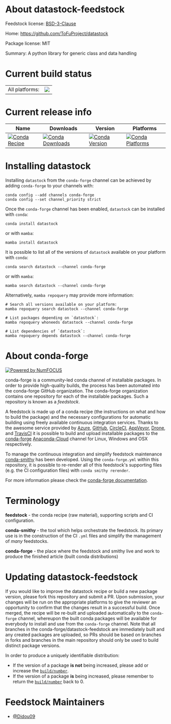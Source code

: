 About datastock-feedstock
=========================

Feedstock license: [BSD-3-Clause](https://github.com/conda-forge/datastock-feedstock/blob/main/LICENSE.txt)

Home: https://github.com/ToFuProject/datastock

Package license: MIT

Summary: A python library for generic class and data handling

Current build status
====================


<table><tr><td>All platforms:</td>
    <td>
      <a href="https://dev.azure.com/conda-forge/feedstock-builds/_build/latest?definitionId=15877&branchName=main">
        <img src="https://dev.azure.com/conda-forge/feedstock-builds/_apis/build/status/datastock-feedstock?branchName=main">
      </a>
    </td>
  </tr>
</table>

Current release info
====================

| Name | Downloads | Version | Platforms |
| --- | --- | --- | --- |
| [![Conda Recipe](https://img.shields.io/badge/recipe-datastock-green.svg)](https://anaconda.org/conda-forge/datastock) | [![Conda Downloads](https://img.shields.io/conda/dn/conda-forge/datastock.svg)](https://anaconda.org/conda-forge/datastock) | [![Conda Version](https://img.shields.io/conda/vn/conda-forge/datastock.svg)](https://anaconda.org/conda-forge/datastock) | [![Conda Platforms](https://img.shields.io/conda/pn/conda-forge/datastock.svg)](https://anaconda.org/conda-forge/datastock) |

Installing datastock
====================

Installing `datastock` from the `conda-forge` channel can be achieved by adding `conda-forge` to your channels with:

```
conda config --add channels conda-forge
conda config --set channel_priority strict
```

Once the `conda-forge` channel has been enabled, `datastock` can be installed with `conda`:

```
conda install datastock
```

or with `mamba`:

```
mamba install datastock
```

It is possible to list all of the versions of `datastock` available on your platform with `conda`:

```
conda search datastock --channel conda-forge
```

or with `mamba`:

```
mamba search datastock --channel conda-forge
```

Alternatively, `mamba repoquery` may provide more information:

```
# Search all versions available on your platform:
mamba repoquery search datastock --channel conda-forge

# List packages depending on `datastock`:
mamba repoquery whoneeds datastock --channel conda-forge

# List dependencies of `datastock`:
mamba repoquery depends datastock --channel conda-forge
```


About conda-forge
=================

[![Powered by
NumFOCUS](https://img.shields.io/badge/powered%20by-NumFOCUS-orange.svg?style=flat&colorA=E1523D&colorB=007D8A)](https://numfocus.org)

conda-forge is a community-led conda channel of installable packages.
In order to provide high-quality builds, the process has been automated into the
conda-forge GitHub organization. The conda-forge organization contains one repository
for each of the installable packages. Such a repository is known as a *feedstock*.

A feedstock is made up of a conda recipe (the instructions on what and how to build
the package) and the necessary configurations for automatic building using freely
available continuous integration services. Thanks to the awesome service provided by
[Azure](https://azure.microsoft.com/en-us/services/devops/), [GitHub](https://github.com/),
[CircleCI](https://circleci.com/), [AppVeyor](https://www.appveyor.com/),
[Drone](https://cloud.drone.io/welcome), and [TravisCI](https://travis-ci.com/)
it is possible to build and upload installable packages to the
[conda-forge](https://anaconda.org/conda-forge) [Anaconda-Cloud](https://anaconda.org/)
channel for Linux, Windows and OSX respectively.

To manage the continuous integration and simplify feedstock maintenance
[conda-smithy](https://github.com/conda-forge/conda-smithy) has been developed.
Using the ``conda-forge.yml`` within this repository, it is possible to re-render all of
this feedstock's supporting files (e.g. the CI configuration files) with ``conda smithy rerender``.

For more information please check the [conda-forge documentation](https://conda-forge.org/docs/).

Terminology
===========

**feedstock** - the conda recipe (raw material), supporting scripts and CI configuration.

**conda-smithy** - the tool which helps orchestrate the feedstock.
                   Its primary use is in the construction of the CI ``.yml`` files
                   and simplify the management of *many* feedstocks.

**conda-forge** - the place where the feedstock and smithy live and work to
                  produce the finished article (built conda distributions)


Updating datastock-feedstock
============================

If you would like to improve the datastock recipe or build a new
package version, please fork this repository and submit a PR. Upon submission,
your changes will be run on the appropriate platforms to give the reviewer an
opportunity to confirm that the changes result in a successful build. Once
merged, the recipe will be re-built and uploaded automatically to the
`conda-forge` channel, whereupon the built conda packages will be available for
everybody to install and use from the `conda-forge` channel.
Note that all branches in the conda-forge/datastock-feedstock are
immediately built and any created packages are uploaded, so PRs should be based
on branches in forks and branches in the main repository should only be used to
build distinct package versions.

In order to produce a uniquely identifiable distribution:
 * If the version of a package **is not** being increased, please add or increase
   the [``build/number``](https://docs.conda.io/projects/conda-build/en/latest/resources/define-metadata.html#build-number-and-string).
 * If the version of a package **is** being increased, please remember to return
   the [``build/number``](https://docs.conda.io/projects/conda-build/en/latest/resources/define-metadata.html#build-number-and-string)
   back to 0.

Feedstock Maintainers
=====================

* [@Didou09](https://github.com/Didou09/)

